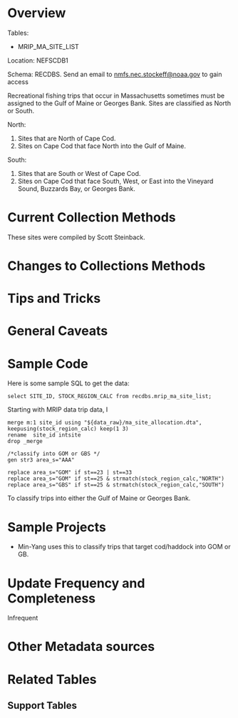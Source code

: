 # Overview
Tables: 

* MRIP_MA_SITE_LIST

Location: NEFSCDB1

Schema: RECDBS.  Send an email to nmfs.nec.stockeff@noaa.gov to gain access

Recreational fishing trips that occur in Massachusetts sometimes must be assigned to the Gulf of Maine or Georges Bank.  Sites are classified as North or South.

North: 

1. Sites that are North of Cape Cod.
2. Sites on Cape Cod that face North into the Gulf of Maine.

South:

1. Sites that are South or West of Cape Cod.
2. Sites on Cape Cod that face South, West, or East into the Vineyard Sound, Buzzards Bay, or Georges Bank.

# Current Collection Methods
These sites were compiled by Scott Steinback.

# Changes to Collections Methods

# Tips and Tricks

# General Caveats

# Sample Code
Here is some sample SQL to get the data:  
```
select SITE_ID, STOCK_REGION_CALC from recdbs.mrip_ma_site_list;
```



Starting with MRIP data trip data, I 
```
merge m:1 site_id using "${data_raw}/ma_site_allocation.dta", keepusing(stock_region_calc) keep(1 3)
rename  site_id intsite
drop _merge

/*classify into GOM or GBS */
gen str3 area_s="AAA"

replace area_s="GOM" if st==23 | st==33
replace area_s="GOM" if st==25 & strmatch(stock_region_calc,"NORTH")
replace area_s="GBS" if st==25 & strmatch(stock_region_calc,"SOUTH")

```
To classify trips into either the Gulf of Maine or Georges Bank.

# Sample Projects
* Min-Yang uses this to classify trips that target cod/haddock into GOM or GB.

# Update Frequency and Completeness

Infrequent

# Other Metadata sources


# Related Tables




## Support Tables

